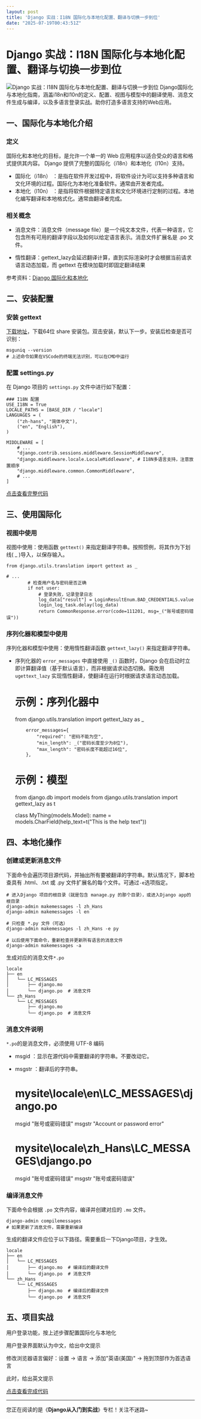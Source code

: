 ```yaml
---
layout: post
title: 'Django 实战：I18N 国际化与本地化配置、翻译与切换一步到位'
date: "2025-07-19T00:43:51Z"
---
```

Django 实战：I18N 国际化与本地化配置、翻译与切换一步到位
==================================

![Django 实战：I18N 国际化与本地化配置、翻译与切换一步到位](https://img2024.cnblogs.com/blog/1565852/202507/1565852-20250718112650561-1624032161.png) Django国际化与本地化指南，涵盖i18n和l10n的定义、配置、视图与模型中的翻译使用、消息文件生成与编译，以及多语言登录实战。助你打造多语言支持的Web应用。

一、国际化与本地化介绍
-----------

### 定义

国际化和本地化的目标，是允许一个单一的 Web 应用程序以适合受众的语言和格式提供其内容。 Django 提供了完整的国际化（i18n）和本地化（l10n）支持。

*   国际化（i18n） ：是指在软件开发过程中，将软件设计为可以支持多种语言和文化环境的过程。国际化为本地化准备软件。通常由开发者完成。
*   本地化（l10n） ：是指将软件根据特定语言和文化环境进行定制的过程。本地化编写翻译和本地格式化。通常由翻译者完成。

### 相关概念

*   消息文件：消息文件（message file）是一个纯文本文件，代表一种语言，它包含所有可用的翻译字段以及如何以给定语言表示。消息文件扩展名是 .po 文件。
    
*   惰性翻译：gettext\_lazy会延迟翻译计算，直到实际渲染时才会根据当前请求语言动态加载，而 gettext 在模块加载时即固定翻译结果
    

参考资料：[Django 国际化和本地化](https://docs.djangoproject.com/zh-hans/4.2/topics/i18n/)

二、安装配置
------

### 安装 gettext

[下载地址](https://mlocati.github.io/articles/gettext-iconv-windows.html)，下载64位 share 安装包。双击安装，默认下一步。安装后检查是否可识别：

    msguniq --version
    # 上述命令如果在VSCode的终端无法识别，可以在CMD中运行
    

### 配置 settings.py

在 Django 项目的 `settings.py` 文件中进行如下配置：

    ### I18N 配置
    USE_I18N = True
    LOCALE_PATHS = [BASE_DIR / "locale"]
    LANGUAGES = (
        ("zh-hans", "简体中文"),
        ("en", "English"),
    )
    
    MIDDLEWARE = [
        # ...
        "django.contrib.sessions.middleware.SessionMiddleware",
        "django.middleware.locale.LocaleMiddleware", # I18N多语言支持，注意放置顺序
        "django.middleware.common.CommonMiddleware",
        # ...
    ]
    

[点击查看完整代码](https://gitee.com/zhulj993/mars-mgn/blob/master/mysite/mysite/settings.py)

三、使用国际化
-------

### 视图中使用

视图中使用：使用函数 `gettext()` 来指定翻译字符串。按照惯例，将其作为下划线( \_ )导入，以保存输入。

    from django.utils.translation import gettext as _
    
    # ...
            # 检查用户名与密码是否正确
            if not user:
                # 登录失败，记录登录日志
                log_data["result"] = LoginResultEnum.BAD_CREDENTIALS.value
                login_log_task.delay(log_data)
                return CommonResponse.error(code=111201, msg=_("账号或密码错误"))
    

### 序列化器和模型中使用

序列化器和模型中使用：使用惰性翻译函数 `gettext_lazy()` 来指定翻译字符串。

*   序列化器的 `error_messages` 中直接使用 `_()` 函数时，Django 会在启动时立即计算翻译值（基于默认语言），而非根据请求动态切换。需改用 `ugettext_lazy` 实现惰性翻译，使翻译在运行时根据请求语言动态加载。

    # 示例：序列化器中
    from django.utils.translation import gettext_lazy as _
    
            error_messages={
                "required": "密码不能为空",
                "min_length": _("密码长度至少为8位"),
                "max_length": "密码长度不能超过16位",
            },
        
        
    # 示例：模型
    from django.db import models
    from django.utils.translation import gettext_lazy as t
    
    class MyThing(models.Model):
        name = models.CharField(help_text=t("This is the help text"))
    

四、本地化操作
-------

### 创建或更新消息文件

下面命令会遍历项目源代码，并抽出所有要被翻译的字符串。默认情况下，脚本检查具有 .html、.txt 或 .py 文件扩展名的每个文件。可通过`-e`选项指定。

    # 进入Django 项目的根目录（就是包含 manage.py 的那个目录），或进入Django app的根目录
    django-admin makemessages -l zh_Hans
    django-admin makemessages -l en
    
    # 只检查 *.py 文件（可选）
    django-admin makemessages -l zh_Hans -e py
    
    # 以后使用下面命令，重新检查并更新所有语言的消息文件
    django-admin makemessages -a
    

生成对应的消息文件`*.po`

    locale
    ├── en
    │   └── LC_MESSAGES
    │       ├── django.mo
    │       └── django.po  # 消息文件
    └── zh_Hans
        └── LC_MESSAGES
            ├── django.mo
            └── django.po  # 消息文件
    

### 消息文件说明

`*.po`的是消息文件，必须使用 UTF-8 编码

*   msgid ：显示在源代码中需要翻译的字符串。不要改动它。
*   msgstr ：翻译后的字符串。

    # mysite\locale\en\LC_MESSAGES\django.po
    msgid "账号或密码错误"
    msgstr "Account or password error"
    
    # mysite\locale\zh_Hans\LC_MESSAGES\django.po
    msgid "账号或密码错误"
    msgstr "账号或密码错误"
    

### 编译消息文件

下面命令会根据 `.po` 文件内容，编译并创建对应的 `.mo` 文件。

    django-admin compilemessages
    # 如果更新了消息文件，需要重新编译
    

生成的翻译文件应位于以下路径。需要重启一下Django项目，才生效。

    locale
    ├── en
    │   └── LC_MESSAGES
    │       ├── django.mo  # 编译后的翻译文件
    │       └── django.po  # 消息文件
    └── zh_Hans
        └── LC_MESSAGES
            ├── django.mo  # 编译后的翻译文件
            └── django.po  # 消息文件
    

五、项目实战
------

用户登录功能，按上述步骤配置国际化与本地化

用户登录界面默认为中文，给出中文提示

修改浏览器语言偏好：设置 → 语言 → 添加"英语(美国)" → 拖到顶部作为首选语言

此时，给出英文提示

[点击查看完成代码](https://gitee.com/zhulj993/mars-mgn/tree/master/mysite/locale)

* * *

您正在阅读的是《**Django从入门到实战**》专栏！关注不迷路~